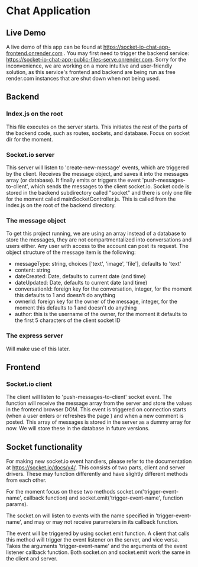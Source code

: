 # Chat Application

## Live Demo
A live demo of this app can be found at https://socket-io-chat-app-frontend.onrender.com . You may first need to trigger the backend service: https://socket-io-chat-app-public-files-serve.onrender.com. Sorry for the inconvenience, we are working on a more intuitive and user-friendly solution, as this service's frontend and backend are being run as free render.com instances that are shut down when not being used.

## Backend

### Index.js on the root
This file executes on the server starts. This initiates the rest of the parts of the backend code, such as routes, sockets, and database. Focus on socket dir for the moment.

### Socket.io server
This server will listen to 'create-new-message' events, which are triggered by the client. Receives the message object, and saves it into the messages array (or database). It finally emits or triggers the event 'push-messages-to-client', which sends the messages to the client socket.io. Socket code is stored in the backend subdirectory called "socket" and there is only one file for the moment called mainSocketController.js. This is called from the index.js on the root of the backend directory.

### The message object
To get this project running, we are using an array instead of a database to store the messages, they are not compartmentalized into conversations and users either. Any user with access to the account can post its request. The object structure of the message item is the following:
- messageType: string, choices ['text', 'image', 'file'], defaults to 'text'
- content: string
- dateCreated: Date, defaults to current date (and time)
- dateUpdated: Date, defaults to current date (and time)
- conversationId: foreign key for the conversation, integer, for the moment this defaults to 1 and doesn't do anything 
- ownerId: foreign key for the owner of the message, integer, for the moment this defaults to 1 and doesn't do anything 
- author: this is the username of the owner, for the moment it defaults to the first 5 characters of the client socket ID

### The express server
Will make use of this later. 

## Frontend

### Socket.io client
The client will listen to 'push-messages-to-client' socket event. The function will receive the message array from the server and store the values in the frontend browser DOM. This event is triggered on connection starts (when a user enters or refreshes the page ) and when a new comment is posted. This array of messages is stored in the server as a dummy array for now. We will store these in the database in future versions. 

## Socket functionality
For making new socket.io event handlers, please refer to the documentation at https://socket.io/docs/v4/. This consists of two parts, client and server drivers. These may function differently and have slightly different methods from each other. 

For the moment focus on these two methods socket.on('trigger-event-name', callback function) and socket.emit('trigger-event-name', function params). 

The socket.on will listen to events with the name specified in 'trigger-event-name', and may or may not receive parameters in its callback function. 

The event will be triggered by using socket.emit function. A client that calls this method will trigger the event listener on the server, and vice versa. Takes the arguments 'trigger-event-name' and the arguments of the event listener callback function. Both socket.on and socket.emit work the same in the client and server. 
